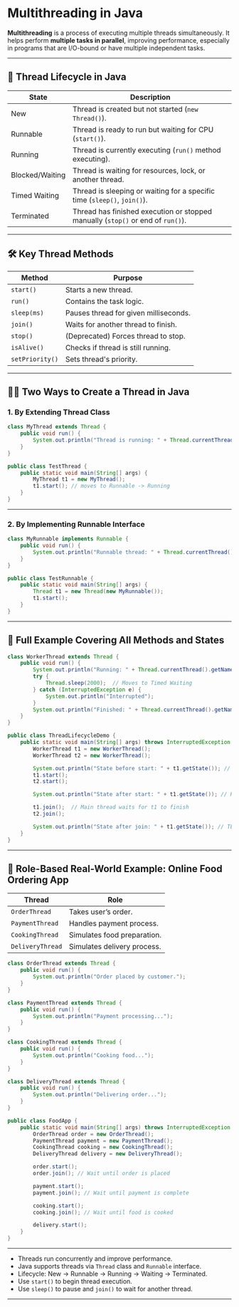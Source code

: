 
# Multithreading in Java

**Multithreading** is a process of executing multiple threads simultaneously. It helps perform **multiple tasks in parallel**, improving performance, especially in programs that are I/O-bound or have multiple independent tasks.

---

## 🔄 Thread Lifecycle in Java

| **State**       | **Description**                                                                 |
| --------------- | ------------------------------------------------------------------------------- |
| New             | Thread is created but not started (`new Thread()`).                             |
| Runnable        | Thread is ready to run but waiting for CPU (`start()`).                         |
| Running         | Thread is currently executing (`run()` method executing).                       |
| Blocked/Waiting | Thread is waiting for resources, lock, or another thread.                       |
| Timed Waiting   | Thread is sleeping or waiting for a specific time (`sleep()`, `join()`).        |
| Terminated      | Thread has finished execution or stopped manually (`stop()` or end of `run()`). |

---

## 🛠️ Key Thread Methods

| **Method**      | **Purpose**                           |
| --------------- | ------------------------------------- |
| `start()`       | Starts a new thread.                  |
| `run()`         | Contains the task logic.              |
| `sleep(ms)`     | Pauses thread for given milliseconds. |
| `join()`        | Waits for another thread to finish.   |
| `stop()`        | (Deprecated) Forces thread to stop.   |
| `isAlive()`     | Checks if thread is still running.    |
| `setPriority()` | Sets thread's priority.               |

---

## 👨‍💻 Two Ways to Create a Thread in Java

### 1. **By Extending Thread Class**

```java
class MyThread extends Thread {
    public void run() {
        System.out.println("Thread is running: " + Thread.currentThread().getName());
    }
}

public class TestThread {
    public static void main(String[] args) {
        MyThread t1 = new MyThread();
        t1.start(); // moves to Runnable -> Running
    }
}
```

---

### 2. **By Implementing Runnable Interface**

```java
class MyRunnable implements Runnable {
    public void run() {
        System.out.println("Runnable thread: " + Thread.currentThread().getName());
    }
}

public class TestRunnable {
    public static void main(String[] args) {
        Thread t1 = new Thread(new MyRunnable());
        t1.start();
    }
}
```

---

## 🔁 Full Example Covering All Methods and States

```java
class WorkerThread extends Thread {
    public void run() {
        System.out.println("Running: " + Thread.currentThread().getName());
        try {
            Thread.sleep(2000);  // Moves to Timed Waiting
        } catch (InterruptedException e) {
            System.out.println("Interrupted");
        }
        System.out.println("Finished: " + Thread.currentThread().getName());
    }
}

public class ThreadLifecycleDemo {
    public static void main(String[] args) throws InterruptedException {
        WorkerThread t1 = new WorkerThread();
        WorkerThread t2 = new WorkerThread();

        System.out.println("State before start: " + t1.getState()); // NEW
        t1.start();
        t2.start();

        System.out.println("State after start: " + t1.getState()); // RUNNABLE

        t1.join();  // Main thread waits for t1 to finish
        t2.join();

        System.out.println("State after join: " + t1.getState()); // TERMINATED
    }
}
```

---

## 🎯 Role-Based Real-World Example: Online Food Ordering App

| **Thread**       | **Role**                    |
| ---------------- | --------------------------- |
| `OrderThread`    | Takes user’s order.         |
| `PaymentThread`  | Handles payment process.    |
| `CookingThread`  | Simulates food preparation. |
| `DeliveryThread` | Simulates delivery process. |

```java
class OrderThread extends Thread {
    public void run() {
        System.out.println("Order placed by customer.");
    }
}

class PaymentThread extends Thread {
    public void run() {
        System.out.println("Payment processing...");
    }
}

class CookingThread extends Thread {
    public void run() {
        System.out.println("Cooking food...");
    }
}

class DeliveryThread extends Thread {
    public void run() {
        System.out.println("Delivering order...");
    }
}

public class FoodApp {
    public static void main(String[] args) throws InterruptedException {
        OrderThread order = new OrderThread();
        PaymentThread payment = new PaymentThread();
        CookingThread cooking = new CookingThread();
        DeliveryThread delivery = new DeliveryThread();

        order.start();
        order.join(); // Wait until order is placed

        payment.start();
        payment.join(); // Wait until payment is complete

        cooking.start();
        cooking.join(); // Wait until food is cooked

        delivery.start();
    }
}
```

---


* Threads run concurrently and improve performance.
* Java supports threads via `Thread` class and `Runnable` interface.
* Lifecycle: New → Runnable → Running → Waiting → Terminated.
* Use `start()` to begin thread execution.
* Use `sleep()` to pause and `join()` to wait for another thread.

---

